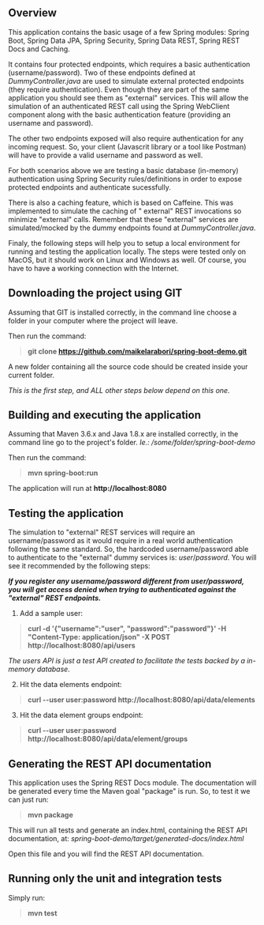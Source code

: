 
## Overview
This application contains the basic usage of a few Spring modules: Spring Boot, Spring Data JPA, Spring Security, Spring Data REST, Spring REST Docs and Caching.

It contains four protected endpoints, which requires a basic authentication (username/password).
Two of these endpoints defined at _DummyController.java_ are used to simulate external protected endpoints (they require authentication). Even though they are part of the same application you should see them as "external" services. This will allow the simulation of an authenticated REST call using the Spring WebClient component along with the basic authentication feature (providing an username and password).

The other two endpoints exposed will also require authentication for any incoming request. So, your client (Javascrit library or a tool like Postman) will have to provide a valid username and password as well.

For both scenarios above we are testing a basic database (in-memory) authentication using Spring Security rules/definitions in order to expose protected endpoints and authenticate sucessfully.

There is also a caching feature, which is based on Caffeine. This was implemented to simulate the caching of "
external" REST invocations so minimize "external" calls. Remember that these "external" services are simulated/mocked by the dummy endpoints found at _DummyController.java_.

Finaly, the following steps will help you to setup a local environment for running and testing the application locally.
The steps were tested only on MacOS, but it should work on Linux and Windows as well. Of course, you have to have a working connection with the Internet.

## Downloading the project using GIT
Assuming that GIT is installed correctly, in the command line choose a folder in your computer where the project will leave.


Then run the command:

> **git clone https://github.com/maikelarabori/spring-boot-demo.git**


A new folder containing all the source code should be created inside your current folder.

*This is the first step, and ALL other steps below depend on this one.*

## Building and executing the application

Assuming that Maven 3.6.x and Java 1.8.x are installed correctly, in the command line go to the project's folder. *Ie.: /some/folder/spring-boot-demo*


Then run the command:


> **mvn spring-boot:run**


The application will run at **http://localhost:8080**

## Testing the application

The simulation to "external" REST services will require an username/password as it would require in a real world authentication following the same standard. So, the hardcoded username/password able to authenticate to the "external" dummy services is: _user_/_password_. You will see it recommended by the following steps:

**_If you register any username/password different from user/password, you will get access denied when trying to authenticated against the "external" REST endpoints._**

1. Add a sample user:
> **curl -d '{"username":"user", "password":"password"}' -H "Content-Type: application/json" -X POST http://localhost:8080/api/users**

*The users API is just a test API  created to facilitate the tests backed by a in-memory database.*

2. Hit the data elements endpoint:
> **curl --user user:password http://localhost:8080/api/data/elements**

3. Hit the data element groups endpoint:
> **curl --user user:password http://localhost:8080/api/data/element/groups**

## Generating the REST API documentation

This application uses the Spring REST Docs module.
The documentation will be generated every time the Maven goal "package" is run.
So, to test it we can just run:
> **mvn package**

This will run all tests and generate an index.html, containing the REST API documentation, at:
*spring-boot-demo/target/generated-docs/index.html*

Open this file and you will find the REST API documentation.

## Running only the unit and integration tests

Simply run:
> **mvn test**
